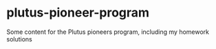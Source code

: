 # plutus-pioneer-program
Some content for the Plutus pioneers program, including my homework solutions
